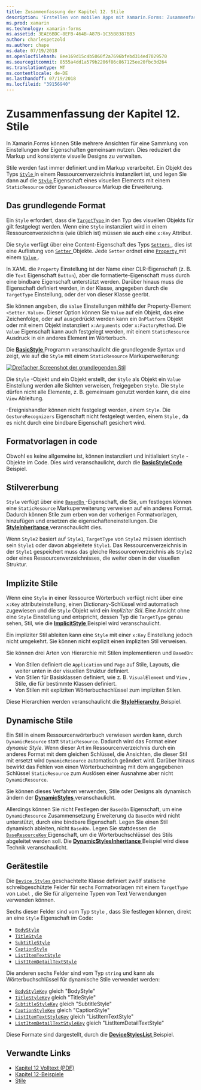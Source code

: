 ```yaml
---
title: Zusammenfassung der Kapitel 12. Stile
description: 'Erstellen von mobilen Apps mit Xamarin.Forms: Zusammenfassung der Kapitel 12. Stile'
ms.prod: xamarin
ms.technology: xamarin-forms
ms.assetid: 3EAE6BDC-8EFB-464B-A87B-1C35B8387BB3
author: charlespetzold
ms.author: chape
ms.date: 07/19/2018
ms.openlocfilehash: 8ee169d15c4b5060f2a7696bfebd314ed7029570
ms.sourcegitcommit: 8555a4dd1a579b2206f86c867125ee20fbc3d264
ms.translationtype: MT
ms.contentlocale: de-DE
ms.lasthandoff: 07/19/2018
ms.locfileid: "39156940"
---
```

# <a name="summary-of-chapter-12-styles"></a>Zusammenfassung der Kapitel 12. Stile

In Xamarin.Forms können Stile mehrere Ansichten für eine Sammlung von Einstellungen der Eigenschaften gemeinsam nutzen. Dies reduziert die Markup und konsistente visuelle Designs zu verwalten.

Stile werden fast immer definiert und im Markup verarbeitet. Ein Objekt des Typs [ `Style` ](xref:Xamarin.Forms.Style) in einem Ressourcenverzeichnis instanziiert ist, und legen Sie dann auf die [ `Style` ](xref:Xamarin.Forms.VisualElement.Style) Eigenschaft eines visuellen Elements mit einem `StaticResource` oder `DyanamicResource` Markup die Erweiterung.

## <a name="the-basic-style"></a>Das grundlegende Format

Ein `Style` erfordert, dass die [ `TargetType` ](xref:Xamarin.Forms.Style.TargetType) in den Typ des visuellen Objekts für gilt festgelegt werden. Wenn eine `Style` instanziiert wird in einem Ressourcenverzeichnis (wie üblich ist) müssen sie auch eine `x:Key` Attribut.

Die `Style` verfügt über eine Content-Eigenschaft des Typs [ `Setters` ](xref:Xamarin.Forms.Style.Setters), dies ist eine Auflistung von [ `Setter` ](xref:Xamarin.Forms.Setter) Objekte. Jede `Setter` ordnet eine [ `Property` ](xref:Xamarin.Forms.Setter.Property) mit einem [ `Value` ](xref:Xamarin.Forms.Setter.Value).

In XAML die `Property` Einstellung ist der Name einer CLR-Eigenschaft (z. B. die `Text` Eigenschaft `Button`), aber die formatierte-Eigenschaft muss durch eine bindbare Eigenschaft unterstützt werden. Darüber hinaus muss die Eigenschaft definiert werden, in der Klasse, angegeben durch die `TargetType` Einstellung, oder der von dieser Klasse geerbt.

Sie können angeben, die `Value` Einstellungen mithilfe der Property-Element `<Setter.Value>`. Dieser Option können Sie `Value` auf ein Objekt, das eine Zeichenfolge, oder auf ausgedrückt werden kann ein `OnPlatform` Objekt oder mit einem Objekt instanziiert `x:Arguments` oder `x:FactoryMethod`. Die `Value` Eigenschaft kann auch festgelegt werden, mit einem `StaticResource` Ausdruck in ein anderes Element im Wörterbuch.

Die [ **BasicStyle** ](https://github.com/xamarin/xamarin-forms-book-samples/tree/master/Chapter12/BasicStyle) Programm veranschaulicht die grundlegende Syntax und zeigt, wie auf die `Style` mit einem `StaticResource` Markuperweiterung:

[![Dreifacher Screenshot der grundlegenden Stil](images/ch12fg01-small.png "grundlegende Formate bei")](images/ch12fg01-large.png#lightbox "grundlegende Formate")

Die `Style` -Objekt und ein Objekt erstellt, der `Style` als Objekt ein `Value` Einstellung werden alle Sichten verweisen, freigegeben `Style`. Die `Style` dürfen nicht alle Elemente, z. B. gemeinsam genutzt werden kann, die eine `View` Ableitung.

-Ereignishandler können nicht festgelegt werden, einem `Style`. Die `GestureRecognizers` Eigenschaft nicht festgelegt werden, einem `Style` , da es nicht durch eine bindbare Eigenschaft gesichert wird.

## <a name="styles-in-code"></a>Formatvorlagen in code

Obwohl es keine allgemeine ist, können instanziiert und initialisiert `Style` -Objekte im Code. Dies wird veranschaulicht, durch die [ **BasicStyleCode** ](https://github.com/xamarin/xamarin-forms-book-samples/tree/master/Chapter12/BasicStyleCode) Beispiel.

## <a name="style-inheritance"></a>Stilvererbung

`Style` verfügt über eine [ `BasedOn` ](xref:Xamarin.Forms.Style.BasedOn) -Eigenschaft, die Sie, um festlegen können eine `StaticResource` Markuperweiterung verweisen auf ein anderes Format. Dadurch können Stile zum erben von der vorherigen Formatvorlagen, hinzufügen und ersetzen die eigenschafteneinstellungen. Die [ **StyleInheritance** ](https://github.com/xamarin/xamarin-forms-book-samples/tree/master/Chapter12/StyleInheritance) veranschaulicht dies.

Wenn `Style2` basiert auf `Style1`, `TargetType` von `Style2` müssen identisch sein `Style1` oder davon abgeleitete `Style1`. Das Ressourcenverzeichnis in der `Style1` gespeichert muss das gleiche Ressourcenverzeichnis als `Style2` oder eines Ressourcenverzeichnisses, die weiter oben in der visuellen Struktur.

## <a name="implicit-styles"></a>Implizite Stile

Wenn eine `Style` in einer Ressource Wörterbuch verfügt nicht über eine `x:Key` attributeinstellung, einen Dictionary-Schlüssel wird automatisch zugewiesen und die `Style` Objekt wird ein *impliziter Stil*. Eine Ansicht ohne eine `Style` Einstellung und entspricht, dessen Typ die `TargetType` genau sehen, Stil, wie die [ **ImplicitStyle** ](https://github.com/xamarin/xamarin-forms-book-samples/tree/master/Chapter12/ImplicitStyle) Beispiel wird veranschaulicht.

Ein impliziter Stil ableiten kann eine `Style` mit einer `x:Key` Einstellung jedoch nicht umgekehrt. Sie können nicht explizit einen impliziten Stil verweisen.

Sie können drei Arten von Hierarchie mit Stilen implementieren und `BasedOn`:

- Von Stilen definiert die `Application` und `Page` auf Stile, Layouts, die weiter unten in der visuellen Struktur definiert.
- Von Stilen für Basisklassen definiert, wie z. B. `VisualElement` und `View` , Stile, die für bestimmte Klassen definiert.
- Von Stilen mit expliziten Wörterbuchschlüssel zum impliziten Stilen.

Diese Hierarchien werden veranschaulicht die [ **StyleHierarchy** ](https://github.com/xamarin/xamarin-forms-book-samples/tree/master/Chapter12/StyleHierarchy) Beispiel.

## <a name="dynamic-styles"></a>Dynamische Stile

Ein Stil in einem Ressourcenwörterbuch verwiesen werden kann, durch `DynamicResource` statt `StaticResource`. Dadurch wird das Format einer *dynamic Style*. Wenn dieser Art im Ressourcenverzeichnis durch ein anderes Format mit dem gleichen Schlüssel, die Ansichten, die dieser Stil mit ersetzt wird `DynamicResource` automatisch geändert wird. Darüber hinaus bewirkt das Fehlen von einen Wörterbucheintrag mit dem angegebenen Schlüssel `StaticResource` zum Auslösen einer Ausnahme aber nicht `DynamicResource`.

Sie können dieses Verfahren verwenden, Stile oder Designs als dynamisch ändern der [ **DynamicStyles** ](https://github.com/xamarin/xamarin-forms-book-samples/tree/master/Chapter12/DynamicStyles) veranschaulicht.

Allerdings können Sie nicht Festlegen der `BasedOn` Eigenschaft, um eine `DynamicResource` Zusammensetzung Erweiterung da `BasedOn` wird nicht unterstützt, durch eine bindbare Eigenschaft. Legen Sie einen Stil dynamisch ableiten, nicht `BasedOn`. Legen Sie stattdessen die [ `BaseResourceKey` ](xref:Xamarin.Forms.Style.BaseResourceKey) Eigenschaft, um die Wörterbuchschlüssel des Stils abgeleitet werden soll. Die [ **DynamicStylesInheritance** ](https://github.com/xamarin/xamarin-forms-book-samples/tree/master/Chapter12/DynaStylesInh) Beispiel wird diese Technik veranschaulicht.

## <a name="device-styles"></a>Gerätestile

Die [ `Device.Styles` ](xref:Xamarin.Forms.Device.Styles) geschachtelte Klasse definiert zwölf statische schreibgeschützte Felder für sechs Formatvorlagen mit einem `TargetType` von `Label` , die Sie für allgemeine Typen von Text Verwendungen verwenden können.

Sechs dieser Felder sind vom Typ `Style` , dass Sie festlegen können, direkt an eine `Style` Eigenschaft im Code:

- [`BodyStyle`](xref:Xamarin.Forms.Device.Styles.BodyStyle)
- [`TitleStyle`](xref:Xamarin.Forms.Device.Styles.TitleStyle)
- [`SubtitleStyle`](xref:Xamarin.Forms.Device.Styles.SubtitleStyle)
- [`CaptionStyle`](xref:Xamarin.Forms.Device.Styles.CaptionStyle)
- [`ListItemTextStyle`](xref:Xamarin.Forms.Device.Styles.ListItemTextStyle)
- [`ListItemDetailTextStyle`](xref:Xamarin.Forms.Device.Styles.ListItemDetailTextStyle)

Die anderen sechs Felder sind vom Typ `string` und kann als Wörterbuchschlüssel für dynamische Stile verwendet werden:

- [`BodyStyleKey`](xref:Xamarin.Forms.Device.Styles.BodyStyleKey) gleich "BodyStyle"
- [`TitleStyleKey`](xref:Xamarin.Forms.Device.Styles.TitleStyleKey) gleich "TitleStyle"
- [`SubtitleStyleKey`](xref:Xamarin.Forms.Device.Styles.SubtitleStyleKey) gleich "SubtitleStyle"
- [`CaptionStyleKey`](xref:Xamarin.Forms.Device.Styles.CaptionStyleKey) gleich "CaptionStyle"
- [`ListItemTextStyleKey`](xref:Xamarin.Forms.Device.Styles.ListItemTextStyleKey) gleich "ListItemTextStyle"
- [`ListItemDetailTextStyleKey`](xref:Xamarin.Forms.Device.Styles.ListItemDetailTextStyleKey) gleich "ListItemDetailTextStyle"

Diese Formate sind dargestellt, durch die [ **DeviceStylesList** ](https://github.com/xamarin/xamarin-forms-book-samples/tree/master/Chapter12/DeviceStylesList) Beispiel.

## <a name="related-links"></a>Verwandte Links

- [Kapitel 12 Volltext (PDF)](https://download.xamarin.com/developer/xamarin-forms-book/XamarinFormsBook-Ch12-Apr2016.pdf)
- [Kapitel 12-Beispiele](https://github.com/xamarin/xamarin-forms-book-samples/tree/master/Chapter12)
- [Stile](~/xamarin-forms/user-interface/styles/index.md)
